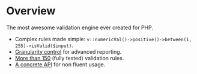 # Overview

The most awesome validation engine ever created for PHP.

- Complex rules made simple: `v::numericVal()->positive()->between(1, 255)->isValid($input)`.
- [Granularity control](03-handling-exceptions.md) for advanced reporting.
- [More than 150](09-list-of-rules-by-category.md) (fully tested) validation rules.
- [A concrete API](06-concrete-api.md) for non fluent usage.
